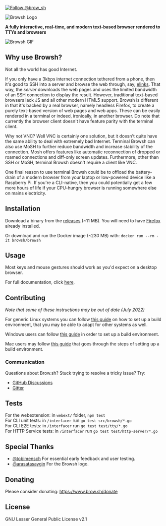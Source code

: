 [![Follow @brow_sh](https://img.shields.io/twitter/follow/brow_sh.svg?style=social&label=Follow)](https://twitter.com/intent/follow?screen_name=brow_sh)

![Browsh Logo](https://www.brow.sh/assets/images/browsh-header.jpg)

**A fully interactive, real-time, and modern text-based browser rendered to TTYs and browsers**

![Browsh GIF](https://media.giphy.com/media/bbsmVkYjPdOKHhMXOO/giphy.gif)

## Why use Browsh?

Not all the world has good Internet.

If you only have a 3kbps internet connection tethered from a phone,
then it's good to SSH into a server and browse the web through, say,
[elinks](https://github.com/browsh-org/browsh/issues/17). That way, the
_server_ downloads the web pages and uses the limited bandwidth of an
SSH connection to display the result. However, traditional text-based browsers
lack JS and all other modern HTML5 support. Browsh is different
in that it's backed by a real browser, namely headless Firefox,
to create a purely text-based version of web pages and web apps. These can be easily
rendered in a terminal or indeed, ironically, in another browser. Do note that currently the browser client doesn't have feature parity with the terminal client.

Why not VNC? Well VNC is certainly one solution, but it doesn't quite
have the same ability to deal with extremely bad Internet. Terminal 
Browsh can also use MoSH to further reduce bandwidth and increase stability
of the connection. Mosh offers features like automatic
reconnection of dropped or roamed connections and diff-only screen updates.
Furthermore, other than SSH or MoSH, terminal Browsh doesn't require a client
like VNC.

One final reason to use terminal Browsh could be to offload the battery-drain of a modern
browser from your laptop or low-powered device like a Raspberry Pi. If you're a CLI-native,
then you could potentially get a few more hours of life if your CPU-hungry browser
is running somewhere else on mains electricity.

## Installation

Download a binary from the [releases](https://github.com/browsh-org/browsh/releases) (~11 MB).
You will need to have [Firefox](https://www.mozilla.org/en-US/firefox/new/) already installed.

Or download and run the Docker image (~230 MB) with:
    `docker run --rm -it browsh/browsh`

## Usage
Most keys and mouse gestures should work as you'd expect on a desktop
browser.

For full documentation, click [here](https://www.brow.sh/docs/introduction/).

## Contributing
_Note that some of these instructions may be out of date (July 2022)_

For generic Linux systems you can follow [this guide](https://github.com/browsh-org/browsh/blob/master/SETUP_DEV_LINUX.md) on how to set up a build environment, that you may be able to adapt for other systems as well.

Windows users can follow [this guide](https://github.com/browsh-org/browsh/blob/master/SETUP_DEV_WIN.md) in order to set up a build environment.

Mac users may follow [this guide](https://github.com/browsh-org/browsh/blob/master/SETUP_DEV_OSX.md) that goes through the steps of setting up a build environment.

### Communication
Questions about Brow.sh? Stuck trying to resolve a tricky issue? Try:
  - [GitHub Discussions](https://github.com/browsh-org/browsh/discussions)
  - [Gitter](https://gitter.im/browsh)
    
## Tests

For the webextension: in `webext/` folder, `npm test`    
For CLI unit tests: in `/interfacer` run `go test src/browsh/*.go`    
For CLI E2E tests: in `/interfacer` run `go test test/tty/*.go`    
For HTTP Service tests: in `/interfacer` run `go test test/http-server/*.go`    

## Special Thanks
  * [@tobimensch](https://github.com/tobimensch) For essential early feedback and user testing.
  * [@arasatasaygin](https://github.com/arasatasaygin) For the Browsh logo.

## Donating
Please consider donating: https://www.brow.sh/donate

## License
GNU Lesser General Public License v2.1
